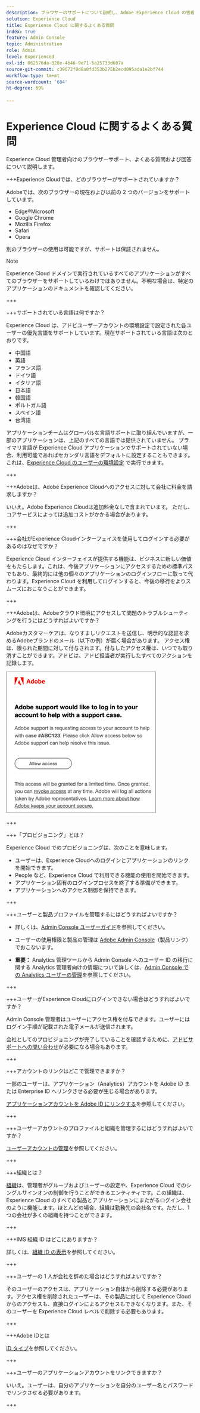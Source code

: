 ```yaml
---
description: ブラウザーのサポートについて説明し、Adobe Experience Cloud の管理者向けに回答されたよくある質問を取得します。
solution: Experience Cloud
title: Experience Cloud に関するよくある質問
index: true
feature: Admin Console
topic: Administration
role: Admin
level: Experienced
exl-id: 062576da-328e-4b46-9e71-5a25733d607a
source-git-commit: c39672f0d8a0fd353b275b2ecd095ada1e2bf744
workflow-type: tm+mt
source-wordcount: '684'
ht-degree: 69%

---
```


# Experience Cloud に関するよくある質問

Experience Cloud 管理者向けのブラウザーサポート、よくある質問および回答について説明します。

+++Experience Cloudでは、どのブラウザーがサポートされていますか？

Adobeでは、次のブラウザーの現在および以前の 2 つのバージョンをサポートしています。

* Edge®Microsoft
* Google Chrome
* Mozilla Firefox
* Safari
* Opera

別のブラウザーの使用は可能ですが、サポートは保証されません。

>[!NOTE]
>
>Experience Cloud ドメインで実行されているすべてのアプリケーションがすべてのブラウザーをサポートしているわけではありません。不明な場合は、特定のアプリケーションのドキュメントを確認してください。

+++

+++サポートされている言語は何ですか？

Experience Cloud は、アドビユーザーアカウントの環境設定で設定された各ユーザーの優先言語をサポートしています。現在サポートされている言語は次のとおりです。

* 中国語
* 英語
* フランス語
* ドイツ語
* イタリア語
* 日本語
* 韓国語
* ポルトガル語
* スペイン語
* 台湾語

アプリケーションチームはグローバルな言語サポートに取り組んでいますが、一部のアプリケーションは、上記のすべての言語では提供されていません。 プライマリ言語が Experience Cloud アプリケーションでサポートされていない場合、利用可能であればセカンダリ言語をデフォルトに設定することもできます。 これは、[Experience Cloud のユーザーの環境設定](https://experience.adobe.com/preferences) で実行できます。

+++

+++Adobeは、Adobe Experience Cloudへのアクセスに対して会社に料金を請求しますか？

いいえ。Adobe Experience Cloudは追加料金なしで含まれています。 ただし、コアサービスによっては追加コストがかかる場合があります。

+++

+++会社がExperience Cloudインターフェイスを使用してログインする必要があるのはなぜですか？

Experience Cloud インターフェイスが提供する機能は、ビジネスに新しい価値をもたらします。これは、今後アプリケーションにアクセスするための標準パスでもあり、最終的には他の個々のアプリケーションのログインフローに取って代わります。Experience Cloud を利用してログインすると、今後の移行をよりスムーズにおこなうことができます。

+++

+++Adobeは、Adobeクラウド環境にアクセスして問題のトラブルシューティングを行うにはどうすればよいですか？

Adobeカスタマーケアは、なりすましリクエストを送信し、明示的な認証を求めるAdobeブランドのメール（以下の例）が届く場合があります。 アクセス権は、限られた期間に対して付与されます。付与したアクセス権は、いつでも取り消すことができます。アドビは、アドビ担当者が実行したすべてのアクションを記録します。

![アドビサポートケース](../assets/support-email.png)

+++

+++「プロビジョニング」とは？

Experience Cloud でのプロビジョニングは、次のことを意味します。

* ユーザーは、Experience Cloudへのログインとアプリケーションのリンクを開始できます。
* People など、Experience Cloud で利用できる機能の使用を開始できます。
* アプリケーション固有のログインプロセスを終了する準備ができます。
* アプリケーションへのアクセス制御を保持できます。

+++

+++ユーザーと製品プロファイルを管理するにはどうすればよいですか？

* 詳しくは、[Admin Console ユーザーガイド](https://helpx.adobe.com/jp/enterprise/admin-guide.html)を参照してください。

* ユーザーの使用権限と製品の管理は [Adobe Admin Console](https://adminconsole.adobe.com/enterprise)（製品リンク）でおこないます。

* **重要：** Analytics 管理ツールから Admin Console へのユーザー ID の移行に関する Analytics 管理者向けの情報について詳しくは、[Admin Console での Analytics ユーザーの管理](https://experienceleague.adobe.com/docs/analytics/admin/user-product-management/migrate-users/c-migration-tool.html)を参照してください。

+++

+++ユーザーがExperience Cloudにログインできない場合はどうすればよいですか？

Admin Console 管理者はユーザーにアクセス権を付与できます。ユーザーにはログイン手順が記載された電子メールが送信されます。

会社としてのプロビジョニングが完了していることを確認するために、[アドビサポートへの問い合わせ](https://experienceleague.adobe.com/?support-solution=General&amp;lang=ja#support)が必要になる場合もあります。

+++

+++アカウントのリンクはどこで管理できますか？

一部のユーザーは、アプリケーション（Analytics）アカウントを Adobe ID または Enterprise ID へリンクさせる必要が生じる場合があります。

[アプリケーションアカウントを Adobe ID にリンクする](../administration/organizations.md)を参照してください。

+++

+++ユーザーアカウントのプロファイルと組織を管理するにはどうすればよいですか？

[ユーザーアカウントの管理](../administration/organizations.md)を参照してください。

+++

+++組織とは？

[組織](../administration/organizations.md)は、管理者がグループおよびユーザーの設定や、Experience Cloud でのシングルサインオンの制御を行うことができるエンティティです。この組織は、Experience Cloud のすべての製品とアプリケーションにまたがるログイン会社のように機能します。ほとんどの場合、組織は勤務先の会社名です。ただし、1 つの会社が多くの組織を持つことができます。

+++

+++IMS 組織 ID はどこにありますか？

詳しくは、[組織 ID の表示](../administration/organizations.md)を参照してください。

+++

+++ユーザーの 1 人が会社を辞めた場合はどうすればよいですか？

そのユーザーのアクセスは、アプリケーション自体から削除する必要があります。アクセス権を削除されたユーザーは、その製品に対して Experience Cloud からのアクセスも、直接ログインによるアクセスもできなくなります。また、そのユーザーを Experience Cloud レベルで削除する必要もあります。

+++

+++Adobe IDとは

[ID タイプ](https://helpx.adobe.com/jp/enterprise/using/identity.html)を参照してください。

+++

+++ユーザーのアプリケーションアカウントをリンクできますか？

いいえ。ユーザーは、自分のアプリケーションを自分のユーザー名とパスワードでリンクさせる必要があります。

+++
